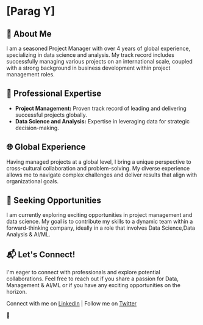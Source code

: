 # [Parag Y]

## 🚀 About Me

I am a seasoned Project Manager with over 4 years of global experience, specializing in data science and analysis. 
My track record includes successfully managing various projects on an international scale, coupled with a strong background in business development within project management roles.

## 💼 Professional Expertise
- **Project Management:** Proven track record of leading and delivering successful projects globally.
- **Data Science and Analysis:** Expertise in leveraging data for strategic decision-making.

## 🌐 Global Experience
Having managed projects at a global level, I bring a unique perspective to cross-cultural collaboration and problem-solving. 
My diverse experience allows me to navigate complex challenges and deliver results that align with organizational goals.

## 🤝 Seeking Opportunities
I am currently exploring exciting opportunities in project management and data science. 
My goal is to contribute my skills to a dynamic team within a forward-thinking company, ideally in a role that involves Data Science,Data Analysis & AI/ML.

## 📬 Let's Connect!
I'm eager to connect with professionals and explore potential collaborations.
Feel free to reach out if you share a passion for Data, Management & AI/ML or if you have any exciting opportunities on the horizon.

Connect with me on [LinkedIn](www.linkedin.com/in/parag-y-03a493217) | Follow me on [Twitter](https://twitter.com/paragyesh)

🔗


<!---
paragyesh/paragyesh is a ✨ special ✨ repository because its `README.md` (this file) appears on your GitHub profile.
You can click the Preview link to take a look at your changes.
--->
